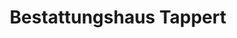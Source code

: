 ---
title: "Bestattungshaus Tappert"
url: /moormerland/bestattungshaus-tappert/
shop: Bestattungen
---